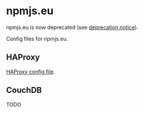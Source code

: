 # npmjs.eu

npmjs.eu is now deprecated (see [deprecation notice](http://npmjs.eu)).

Config files for npmjs.eu.

## HAProxy
[HAProxy config file](https://github.com/mmalecki/npmjs.eu/blob/master/haproxy.cfg).

## CouchDB
TODO
